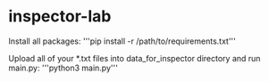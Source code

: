 # inspector-lab
Install all packages:
'''pip install -r /path/to/requirements.txt'''

Upload all of your *.txt files into data_for_inspector directory and run main.py:
'''python3 main.py'''
